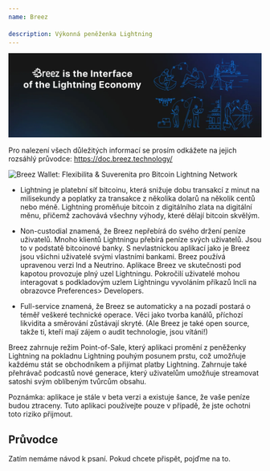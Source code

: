 ```yaml
---
name: Breez

description: Výkonná peněženka Lightning
---
```


![obal](assets/cover.webp)

Pro nalezení všech důležitých informací se prosím odkážete na jejich rozsáhlý průvodce: https://doc.breez.technology/

![ Breez Wallet: Flexibilita & Suverenita pro Bitcoin Lightning Network ](https://youtu.be/Z_yiPM2gzk0)

- Lightning je platební síť bitcoinu, která snižuje dobu transakcí z minut na milisekundy a poplatky za transakce z několika dolarů na několik centů nebo méně. Lightning proměňuje bitcoin z digitálního zlata na digitální měnu, přičemž zachovává všechny výhody, které dělají bitcoin skvělým.

- Non-custodial znamená, že Breez nepřebírá do svého držení peníze uživatelů. Mnoho klientů Lightningu přebírá peníze svých uživatelů. Jsou to v podstatě bitcoinové banky. S nevlastnickou aplikací jako je Breez jsou všichni uživatelé svými vlastními bankami. Breez používá upravenou verzi lnd a Neutrino. Aplikace Breez ve skutečnosti pod kapotou provozuje plný uzel Lightningu. Pokročilí uživatelé mohou interagovat s podkladovým uzlem Lightningu vyvoláním příkazů lncli na obrazovce Preferences> Developers.

- Full-service znamená, že Breez se automaticky a na pozadí postará o téměř veškeré technické operace. Věci jako tvorba kanálů, příchozí likvidita a směrování zůstávají skryté. (Ale Breez je také open source, takže ti, kteří mají zájem o audit technologie, jsou vítáni!)

Breez zahrnuje režim Point-of-Sale, který aplikaci promění z peněženky Lightning na pokladnu Lightning pouhým posunem prstu, což umožňuje každému stát se obchodníkem a přijímat platby Lightning. Zahrnuje také přehrávač podcastů nové generace, který uživatelům umožňuje streamovat satoshi svým oblíbeným tvůrcům obsahu.

Poznámka: aplikace je stále v beta verzi a existuje šance, že vaše peníze budou ztraceny. Tuto aplikaci používejte pouze v případě, že jste ochotni toto riziko přijmout.

## Průvodce

Zatím nemáme návod k psaní. Pokud chcete přispět, pojďme na to.
